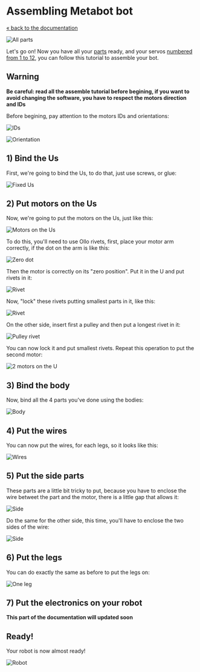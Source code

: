 # Assembling Metabot bot

[« back to the documentation](index.md)

![All parts](imgs/all-parts.jpg)

Let's go on!
Now you have all your [parts](parts.md) ready, and your servos [numbered from
1 to 12](ids.md), you can follow this tutorial to assemble your bot.

## Warning

**Be careful: read all the assemble tutorial before begining, if you want to
avoid changing the software, you have to respect the motors direction and IDs**

Before begining, pay attention to the motors IDs and orientations:

![IDs](imgs/ids.jpg)

![Orientation](imgs/orientation.jpg)

## 1) Bind the Us

First, we're going to bind the Us, to do that, just use screws, or glue:

![Fixed Us](imgs/fixed-us.jpg)

## 2) Put motors on the Us

Now, we're going to put the motors on the Us, just like this:

![Motors on the Us](imgs/motors-us.jpg)

To do this, you'll need to use Ollo rivets, first, place your motor arm correctly,
if the dot on the arm is like this:

![Zero dot](imgs/zero-dot.jpg)

Then the motor is correctly on its "zero position". Put it in the U and put rivets
in it:

![Rivet](imgs/rivet-u-1.jpg)

Now, "lock" these rivets putting smallest parts in it, like this:

![Rivet](imgs/rivet-u-2.jpg)

On the other side, insert first a pulley and then put a longest rivet in it:

![Pulley rivet](imgs/pulley-rivet.jpg)

You can now lock it and put smallest rivets. Repeat this operation to put the
second motor:

![2 motors on the U](imgs/us-2.jpg)

## 3) Bind the body

Now, bind all the 4 parts you've done using the bodies:

![Body](imgs/body.jpg)

## 4) Put the wires

You can now put the wires, for each legs, so it looks like this:

![Wires](imgs/wires.jpg)

## 5) Put the side parts

These parts are a little bit tricky to put, because you have to enclose the
wire betweet the part and the motor, there is a little gap that allows it:

![Side](imgs/side.jpg)

Do the same for the other side, this time, you'll have to enclose the two
sides of the wire:

![Side](imgs/side2.jpg)

## 6) Put the legs

You can do exactly the same as before to put the legs on:

![One leg](imgs/one-leg.jpg)

## 7) Put the electronics on your robot

**This part of the documentation will updated soon**

## Ready!

Your robot is now almost ready!

![Robot](imgs/robot.jpg)
